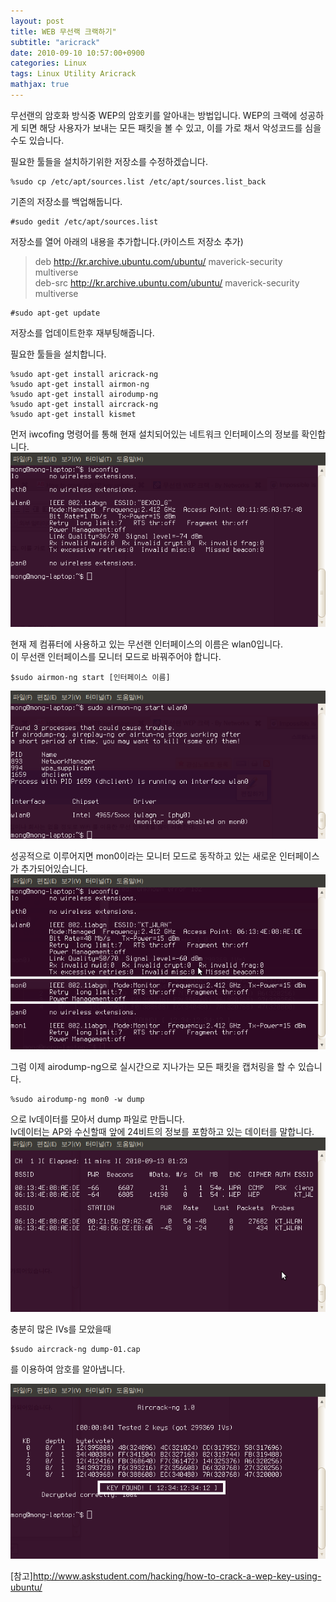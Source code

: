 ```yaml
---
layout: post
title: WEB 무선랙 크랙하기"
subtitle: "aricrack"
date: 2010-09-10 10:57:00+0900
categories: Linux
tags: Linux Utility Aricrack
mathjax: true
---
```


무선랜의 암호화 방식중 WEP의 암호키를 알아내는 방법입니다.
WEP의 크랙에 성공하게 되면 해당 사용자가 보내는 모든 패킷을 볼 수 있고, 이를 가로 채서 악성코드를 심을수도 있습니다.

필요한 툴들을 설치하기위한 저장소를 수정하겠습니다.  
```
%sudo cp /etc/apt/sources.list /etc/apt/sources.list_back
```
기존의 저장소를 백업해둡니다.  

```
#sudo gedit /etc/apt/sources.list
```
저장소를 열어 아래의 내용을 추가합니다.(카이스트 저장소 추가)  
> deb http://kr.archive.ubuntu.com/ubuntu/ maverick-security multiverse  
deb-src http://kr.archive.ubuntu.com/ubuntu/ maverick-security multiverse  

```
#sudo apt-get update
```

저장소를 업데이트한후 재부팅해줍니다.


필요한 툴들을 설치합니다.
```
%sudo apt-get install aricrack-ng
%sudo apt-get install airmon-ng
%sudo apt-get install airodump-ng
%sudo apt-get install aircrack-ng
%sudo apt-get install kismet
```

먼저 iwcofing 명령어를 통해 현재 설치되어있는 네트워크 인터페이스의 정보를 확인합니다.
![img](/resource/2010/20100910/20100910-img-1.png)  

현재 제 컴퓨터에 사용하고 있는 무선랜 인터페이스의 이름은 wlan0입니다.  
이 무선랜 인터페이스를 모니터 모드로 바꿔주어야 합니다.  
```
$sudo airmon-ng start [인터페이스 이름]
```

![img](/resource/2010/20100910/20100910-img-2.png)  

성공적으로 이루어지면 mon0이라는 모니터 모드로 동작하고 있는 새로운 인터페이스가 추가되어있습니다.  
![img](/resource/2010/20100910/20100910-img-3.png)  

그럼 이제 airodump-ng으로 실시간으로 지나가는 모든 패킷을 캡처링을 할 수 있습니다.  

```
%sudo airodump-ng mon0 -w dump
```

으로 lv데이터를 모아서 dump 파일로 만듭니다.  
lv데이터는 AP와 수신할때 앞에 24비트의 정보를 포함하고 있는 데이터를 말합니다.  
![img](/resource/2010/20100910/20100910-img-4.png)  

충분히 많은  IVs를 모았을때
```
$sudo aircrack-ng dump-01.cap
```  
를 이용하여 암호를 알아냅니다.

![img](/resource/2010/20100910/20100910-img-5.png)  

[참고]http://www.askstudent.com/hacking/how-to-crack-a-wep-key-using-ubuntu/